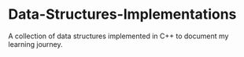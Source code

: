 # Data-Structures-Implementations
A collection of data structures implemented in C++ to document my learning journey.
